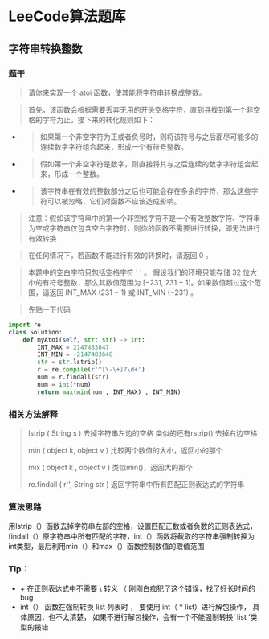 # LeeCode算法题库

## 字符串转换整数 

### 题干

> 请你来实现一个 atoi 函数，使其能将字符串转换成整数。

> 首先，该函数会根据需要丢弃无用的开头空格字符，直到寻找到第一个非空格的字符为止。接下来的转化规则如下：

- > 如果第一个非空字符为正或者负号时，则将该符号与之后面尽可能多的连续数字字符组合起来，形成一个有符号整数。

- > 假如第一个非空字符是数字，则直接将其与之后连续的数字字符组合起来，形成一个整数。

- > 该字符串在有效的整数部分之后也可能会存在多余的字符，那么这些字符可以被忽略，它们对函数不应该造成影响。

> 注意：假如该字符串中的第一个非空格字符不是一个有效整数字符、字符串为空或字符串仅包含空白字符时，则你的函数不需要进行转换，即无法进行有效转换

> 在任何情况下，若函数不能进行有效的转换时，请返回 0 。

> 本题中的空白字符只包括空格字符 ' ' 。
> 假设我们的环境只能存储 32 位大小的有符号整数，那么其数值范围为 [−231,  231 − 1]。如果数值超过这个范围，请返回  INT_MAX (231 − 1) 或 INT_MIN (−231) 。



> 先贴一下代码

```python
import re
class Solution:
    def myAtoi(self, str: str) -> int:
        INT_MAX = 2147483647  
        INT_MIN = -2147483648
        str = str.lstrip()
        r = re.compile(r'^[\-\+]?\d+')
        num = r.findall(str)
        num = int(*num)
        return max(min(num , INT_MAX) , INT_MIN)
```

### 相关方法解释

> lstrip ( String s )  去掉字符串左边的空格 类似的还有rstrip() 去掉右边空格
>
> min ( object k, object v )  比较两个数值的大小，返回小的那个
>
> mix ( object k , object v )  类似min()，返回大的那个
>
> re.findall ( r'', String str )  返回字符串中所有匹配正则表达式的字符串

### 算法思路

​	用lstrip（）函数去掉字符串左部的空格，设置匹配正数或者负数的正则表达式，findall（）原字符串中所有匹配的字符，int（）函数将截取的字符串强制转换为int类型，最后利用min（）和max（）函数控制数值的取值范围

### Tip：

- \+	在正则表达式中不需要 \\ 转义  （ 刚刚白痴犯了这个错误，找了好长时间的bug
- int（） 函数在强制转换 list 列表时 ， 要使用 int（ * list）进行解包操作， 具体原因，也不太清楚， 如果不进行解包操作，会有一个不能强制转换‘ list ’类型的报错

 

